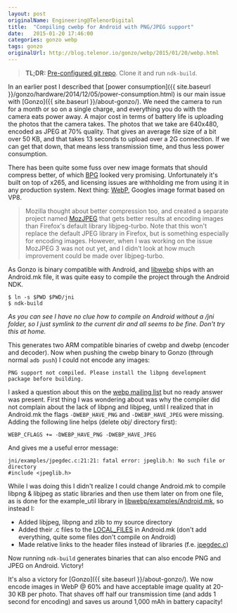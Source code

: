 ```yaml
---
layout: post
originalName: Engineering@TelenorDigital
title:  "Compiling cwebp for Android with PNG/JPEG support"
date:   2015-01-20 17:46:00
categories: gonzo webp
tags: gonzo
originalUrl: http://blog.telenor.io/gonzo/webp/2015/01/20/webp.html
---
```


> **TL;DR:** [Pre-configured git repo](https://github.com/comoyo/gonzo-libwebp/commit/b3a16d1bca338f787be998dd99e338d0fbb4496d). Clone it and run `ndk-build`.

In an earlier post I described that [power consumption]({{ site.baseurl }}/gonzo/hardware/2014/12/05/power-consumption.html) is our main issue with [Gonzo]({{ site.baseurl }}/about-gonzo/). We need the camera to run for a month or so on a single charge, and everything you do with the camera eats power away. A major cost in terms of battery life is uploading the photos that the camera takes. The photos that we take are 640x480, encoded as JPEG at 70% quality. That gives an average file size of a bit over 50 KB, and that takes 13 seconds to upload over a 2G connection. If we can get that down, that means less transmission time, and thus less power consumption.

There has been quite some fuss over new image formats that should compress better, of which [BPG](http://bellard.org/bpg/) looked very promising. Unfortunately it's built on top of x265, and licensing issues are withholding me from using it in any production system. Next thing: [WebP](https://developers.google.com/speed/webp/?csw=1), Googles image format based on VP8.

<!--more-->

> Mozilla thought about better compression too, and created a separate project named [MozJPEG](https://github.com/mozilla/mozjpeg) that gets better results at encoding images than Firefox's default library libjpeg-turbo. Note that this won't replace the default JPEG library in Firefox, but is something especially for encoding images. However, when I was working on the issue MozJPEG 3 was not out yet, and I didn't look at how much improvement could be made over libjpeg-turbo.

As Gonzo is binary compatible with Android, and [libwebp](https://chromium.googlesource.com/webm/libwebp) ships with an Android.mk file, it was quite easy to compile the project through the Android NDK.

    $ ln -s $PWD $PWD/jni
    $ ndk-build

*As you can see I have no clue how to compile on Android without a /jni folder, so I just symlink to the current dir and all seems to be fine. Don't try this at home.*

This generates two ARM compatible binaries of cwebp and dwebp (encoder and decoder). Now when pushing the cwebp binary to Gonzo (through normal `adb push`) I could not encode any images:

    PNG support not compiled. Please install the libpng development package before building.

I asked a question about this on the [webp mailing list](https://groups.google.com/a/webmproject.org/forum/#!topic/webp-discuss/LeykxPzUceA) but no ready answer was present. First thing I was wondering about was why the compiler did not complain about the lack of libpng and libjpeg, until I realized that in Android.mk the flags `-DWEBP_HAVE_PNG` and `-DWEBP_HAVE_JPEG` were missing. Adding the following line helps (delete obj/ directory first):

    WEBP_CFLAGS += -DWEBP_HAVE_PNG -DWEBP_HAVE_JPEG

And gives me a useful error message:

    jni/examples/jpegdec.c:21:21: fatal error: jpeglib.h: No such file or directory
    #include <jpeglib.h>

While I was doing this I didn't realize I could change Android.mk to compile libpng & libjpeg as static libraries and then use them later on from one file, as is done for the example_util library in [libwebp/examples/Android.mk](https://github.com/comoyo/gonzo-libwebp/blob/master/examples/Android.mk), so instead I:

* Added libjpeg, libpng and zlib to my source directory
* Added their .c files to the [LOCAL_FILES](https://github.com/comoyo/gonzo-libwebp/blob/b3a16d1bca338f787be998dd99e338d0fbb4496d/Android.mk#L101) in Android.mk (don't add everything, quite some files don't compile on Android)
* Made relative links to the header files instead of libraries (f.e.  [jpegdec.c](https://github.com/comoyo/gonzo-libwebp/blob/b3a16d1bca338f787be998dd99e338d0fbb4496d/examples/jpegdec.c#L21))

Now running `ndk-build` generates binaries that can also encode PNG and JPEG on Android. Victory!

It's also a victory for [Gonzo]({{ site.baseurl }}/about-gonzo/). We now encode images in WebP @ 60% and have acceptable image quality at 20-30 KB per photo. That shaves off half our transmission time (and adds 1 second for encoding) and saves us around 1,000 mAh in battery capacity!
